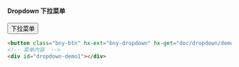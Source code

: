 #### Dropdown 下拉菜单

<button class="bny-btn" hx-ext="bny-dropdown" hx-get="doc/dropdown/demo01.html" hx-target="#dropdown-demo1">下拉菜单</button>

<div id="dropdown-demo1"></div>

```html
<button class="bny-btn" hx-ext="bny-dropdown" hx-get="doc/dropdown/demo01.html" hx-target="#dropdown-demo1">下拉菜单</button>
<!-- 菜单内容  -->
<div id="dropdown-demo1"></div>
```